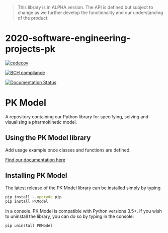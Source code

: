 > This library is in ALPHA version. The API is defined but subject to change as we further develop the functionality and our understanding of the product.

# 2020-software-engineering-projects-pk

[![codecov](https://codecov.io/gh/smf541/PK-Group5/branch/master/graph/badge.svg)](https://codecov.io/gh/smf541/PK-Group5)

[![BCH compliance](https://bettercodehub.com/edge/badge/smf541/PK-Group5?branch=master)](https://bettercodehub.com/)

[![Documentation Status](https://readthedocs.org/projects/pk-model/badge/?version=latest)](https://pk-model.readthedocs.io/en/latest/?badge=latest)


# PK Model

A repository containing our Python library for specifying, solving and visualising a pharmokinetic model. 

## Using the PK Model library

Add usage example once classes and functions are defined.

[Find our documentation here](https://pk-model.readthedocs.io/en/latest/ "PK Model Documentation")

## Installing PK Model

The latest release of the PK Model library can be installed simply by typing

```bash
pip install --upgrade pip
pip install PKModel
```
in a console. 
PK Model is compatible with Python versions 3.5+. 
If you wish to uninstall the library, you can do so by typing in the console:
```bash
pip uninstall PKModel
```



